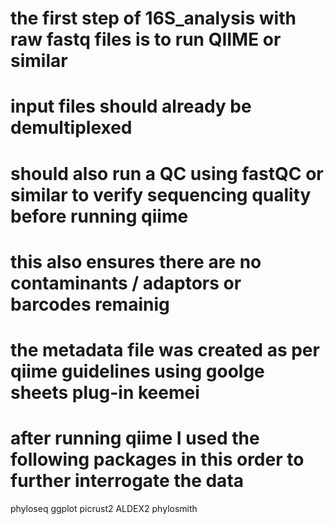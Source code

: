 # the first step of 16S_analysis with raw fastq files is to run QIIME or similar
# input files should already be demultiplexed
# should also run a QC using fastQC or similar to verify sequencing quality before running qiime
# this also ensures there are no contaminants / adaptors or barcodes remainig
# the metadata file was created as per qiime guidelines using goolge sheets plug-in keemei
# after running qiime I used the following packages in this order to further interrogate the data

phyloseq
ggplot
picrust2
ALDEX2
phylosmith


